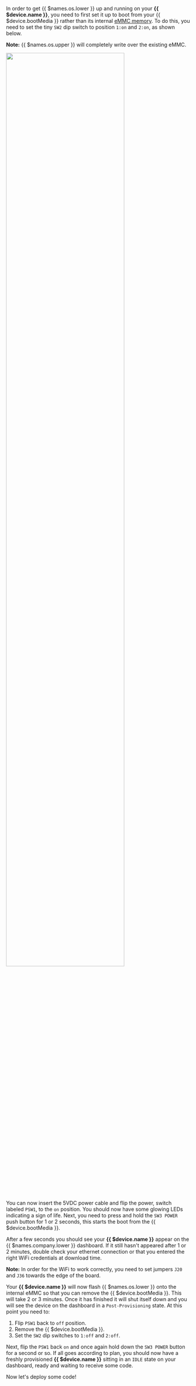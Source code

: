 In order to get {{ $names.os.lower }} up and running on your **{{ $device.name }}**, you need to first set it up to boot from your {{ $device.bootMedia }} rather than its internal [eMMC memory][emmc-link]. To do this, you need to set the tiny `SW2` dip switch to position `1:on` and `2:on`, as shown below.

__Note:__ {{ $names.os.upper }} will completely write over the existing eMMC.

<img src="/img/artik10/artik10-dev-kit.png" width="80%">

You can now insert the 5VDC power cable and flip the power, switch labeled `PSW1`, to the `on` position. You should now have some glowing LEDs indicating a sign of life. Next, you need to press and hold the `SW3 POWER` push button for 1 or 2 seconds, this starts the boot from the {{ $device.bootMedia }}.

After a few seconds you should see your **{{ $device.name }}** appear on the {{ $names.company.lower }} dashboard. If it still hasn't appeared after 1 or 2 minutes, double check your ethernet connection or that you entered the right WiFi credentials at download time.

__Note:__ In order for the WiFi to work correctly, you need to set jumpers `J20` and `J36` towards the edge of the board.

Your **{{ $device.name }}** will now flash {{ $names.os.lower }} onto the internal eMMC so that you can remove the {{ $device.bootMedia }}. This will take 2 or 3 minutes. Once it has finished it will shut itself down and you will see the device on the dashboard in a `Post-Provisioning` state. At this point you need to:
1. Flip `PSW1` back to `off` position.
2. Remove the {{ $device.bootMedia }}.
3. Set the  `SW2` dip switches to `1:off` and `2:off`.

Next, flip the `PSW1` back `on` and once again hold down the `SW3 POWER` button for a second or so. If all goes according to plan, you should now have a freshly provisioned **{{ $device.name }}** sitting in an `IDLE` state on your dashboard, ready and waiting to receive some code.

Now let's deploy some code!

[emmc-link]:http://www.datalight.com/solutions/technologies/emmc/what-is-emmc
